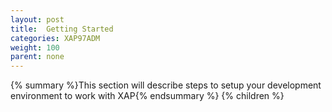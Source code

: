 ```yaml
---
layout: post
title:  Getting Started
categories: XAP97ADM
weight: 100
parent: none
---
```


{% summary %}This section will describe steps to setup your development environment to work with XAP{% endsummary %}
{% children %}
